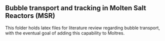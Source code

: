 ## Bubble transport and tracking in Molten Salt Reactors (MSR)

This folder holds latex files for literature review regarding bubble transport, with the eventual goal of adding this capability to Moltres.
